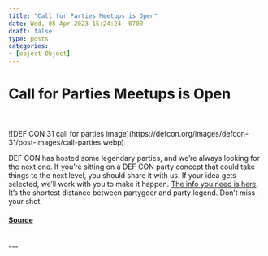 ```yaml
---
title: "Call for Parties Meetups is Open"
date: Wed, 05 Apr 2023 15:24:24 -0700
draft: false
type: posts
categories: 
- [object Object]
---
```

# Call for Parties Meetups is Open

<br/>

<br/>
![DEF CON 31 call for parties image](https://defcon.org/images/defcon-31/post-images/call-parties.webp)  

DEF CON has hosted some legendary parties, and we’re always looking for the next one. If you’re sitting on a DEF CON party concept that could take things to the next level, you should share it with us. If your idea gets selected, we’ll work with you to make it happen. [The info you need is here](https://defcon.org/html/defcon-31/dc-31-cfopp.html). It’s the shortest distance between partygoer and party legend. Don’t miss your shot.

#### [Source](https://defcon.org/html/defcon-31/dc-31-cfopp.html)

<br/>
---
